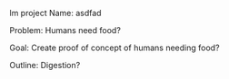 lm project
Name: asdfad

Problem: 
Humans need food?

Goal:
Create proof of concept of humans needing food?

Outline:
Digestion?
